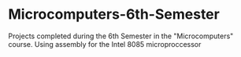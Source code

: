 # Microcomputers-6th-Semester
Projects completed during the 6th Semester in the "Microcomputers" course. Using assembly for the Intel 8085 microproccessor
